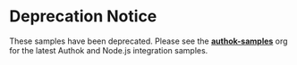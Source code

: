 # Deprecation Notice

These samples have been deprecated. Please see the [**authok-samples**](https://github.com/authok-samples) org for the latest Authok and Node.js integration samples.
